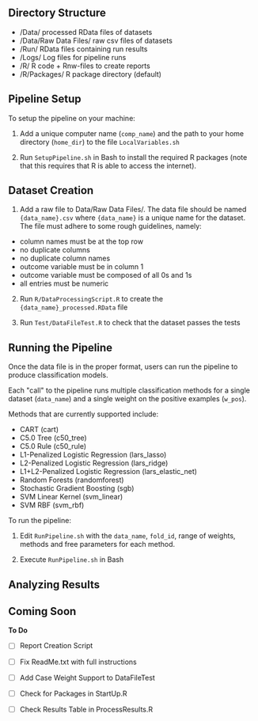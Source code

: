 ## Directory Structure 

- /Data/                  processed RData files of datasets
- /Data/Raw Data Files/   raw csv files of datasets
- /Run/                   RData files containing run results
- /Logs/                  Log files for pipeline runs
- /R/                     R code + Rnw-files to create reports
- /R/Packages/            R package directory (default)

## Pipeline Setup

To setup the pipeline on your machine:

1. Add a unique computer name (`comp_name`) and the path to your home directory (`home_dir`) to the file `LocalVariables.sh`

2. Run `SetupPipeline.sh` in Bash to install the required R packages (note that this requires that R is able to access the internet).

## Dataset Creation

1. Add a raw file to Data/Raw Data Files/. The data file should be named `{data_name}.csv` where `{data_name}` is a unique name for the dataset. The file must adhere to some rough guidelines, namely:

- column names must be at the top row
- no duplicate columns
- no duplicate column names
- outcome variable must be in column 1
- outcome variable must be composed of all 0s and 1s
- all entries must be numeric

2. Run `R/DataProcessingScript.R` to create the `{data_name}_processed.RData` file

3. Run `Test/DataFileTest.R` to check that the dataset passes the tests

## Running the Pipeline

Once the data file is in the proper format, users can run the pipeline to produce classification models. 

Each "call" to the pipeline runs multiple classification methods for a single dataset (`data_name`) and a single weight on the positive examples (`w_pos`). 

Methods that are currently supported include:

- CART (cart)
- C5.0 Tree (c50_tree)
- C5.0 Rule (c50_rule)
- L1-Penalized Logistic Regression (lars_lasso)
- L2-Penalized Logistic Regression (lars_ridge)
- L1+L2-Penalized Logistic Regression (lars_elastic_net)
- Random Forests (randomforest)
- Stochastic Gradient Boosting (sgb)
- SVM Linear Kernel (svm_linear)
- SVM RBF (svm_rbf)

To run the pipeline:

1. Edit `RunPipeline.sh` with the `data_name`, `fold_id`, range of weights, methods and free parameters for each method.

2. Execute `RunPipeline.sh` in Bash

## Analyzing Results

## Coming Soon

**To Do**

- [ ] Report Creation Script
- [ ] Fix ReadMe.txt with full instructions
- [ ] Add Case Weight Support to DataFileTest
- [ ] Check for Packages in StartUp.R
- [ ] Check Results Table in ProcessResults.R

